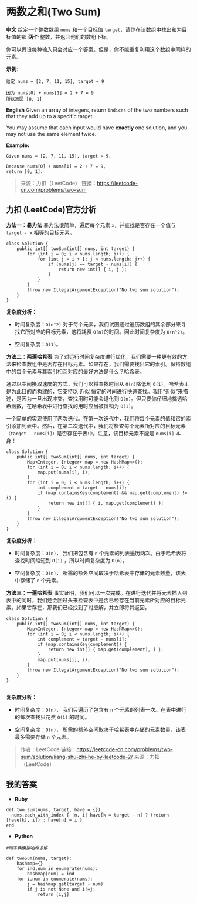 # 两数之和(Two Sum)
**中文**
给定一个整数数组 `nums` 和一个目标值 `target`，请你在该数组中找出和为目标值的那 **两个** 整数，并返回他们的数组下标。

你可以假设每种输入只会对应一个答案。但是，你不能重复利用这个数组中同样的元素。

**示例:**
```
给定 nums = [2, 7, 11, 15], target = 9

因为 nums[0] + nums[1] = 2 + 7 = 9
所以返回 [0, 1]
```

**English**
Given an array of integers, return `indices` of the two numbers such that they add up to a specific target.

You may assume that each input would have **exactly** one solution, and you may not use the same element twice.

**Example:**
```
Given nums = [2, 7, 11, 15], target = 9,

Because nums[0] + nums[1] = 2 + 7 = 9,
return [0, 1].
```
> 来源：力扣（LeetCode）
链接：https://leetcode-cn.com/problems/two-sum


## 力扣 (LeetCode)官方分析
**方法一：暴力法**
暴力法很简单，遍历每个元素 `x`，并查找是否存在一个值与 `target - x` 相等的目标元素。
```
class Solution {
    public int[] twoSum(int[] nums, int target) {
        for (int i = 0; i < nums.length; i++) {
            for (int j = i + 1; j < nums.length; j++) {
                if (nums[j] == target - nums[i]) {
                    return new int[] { i, j };
                }
            }
        }
        throw new IllegalArgumentException("No two sum solution");
    }
}
```

**复杂度分析：**
* 时间复杂度：`O(n^2)`
  对于每个元素，我们试图通过遍历数组的其余部分来寻找它所对应的目标元素，这将耗费 `O(n)`的时间。因此时间复杂度为 `O(n^2)`。

* 空间复杂度：`O(1)`。


**方法二：两遍哈希表**
为了对运行时间复杂度进行优化，我们需要一种更有效的方法来检查数组中是否存在目标元素。如果存在，我们需要找出它的索引。保持数组中的每个元素与其索引相互对应的最好方法是什么？哈希表。

通过以空间换取速度的方式，我们可以将查找时间从 `O(n)`降低到 `O(1)`。哈希表正是为此目的而构建的，它支持以 近似 恒定的时间进行快速查找。我用“近似”来描述，是因为一旦出现冲突，查找用时可能会退化到 `O(n)`。但只要你仔细地挑选哈希函数，在哈希表中进行查找的用时应当被摊销为 `O(1)`。

一个简单的实现使用了两次迭代。在第一次迭代中，我们将每个元素的值和它的索引添加到表中。然后，在第二次迭代中，我们将检查每个元素所对应的目标元素`（target - nums[i]）`是否存在于表中。注意，该目标元素不能是 `nums[i]` 本身！
```
class Solution {
    public int[] twoSum(int[] nums, int target) {
        Map<Integer, Integer> map = new HashMap<>();
        for (int i = 0; i < nums.length; i++) {
            map.put(nums[i], i);
        }
        for (int i = 0; i < nums.length; i++) {
            int complement = target - nums[i];
            if (map.containsKey(complement) && map.get(complement) != i) {
                return new int[] { i, map.get(complement) };
            }
        }
        throw new IllegalArgumentException("No two sum solution");
    }
}

```
**复杂度分析：**
* 时间复杂度：`O(n)`，
我们把包含有 `n` 个元素的列表遍历两次。由于哈希表将查找时间缩短到 `O(1)` ，所以时间复杂度为 `O(n)`。

* 空间复杂度：`O(n)`，
所需的额外空间取决于哈希表中存储的元素数量，该表中存储了 `n` 个元素。

**方法三：一遍哈希表**
事实证明，我们可以一次完成。在进行迭代并将元素插入到表中的同时，我们还会回过头来检查表中是否已经存在当前元素所对应的目标元素。如果它存在，那我们已经找到了对应解，并立即将其返回。

```
class Solution {
    public int[] twoSum(int[] nums, int target) {
        Map<Integer, Integer> map = new HashMap<>();
        for (int i = 0; i < nums.length; i++) {
            int complement = target - nums[i];
            if (map.containsKey(complement)) {
                return new int[] { map.get(complement), i };
            }
            map.put(nums[i], i);
        }
        throw new IllegalArgumentException("No two sum solution");
    }
}


```
**复杂度分析：**

* 时间复杂度：`O(n)`，
我们只遍历了包含有 `n` 个元素的列表一次。在表中进行的每次查找只花费 `O(1)` 的时间。

* 空间复杂度：`O(n)`，
所需的额外空间取决于哈希表中存储的元素数量，该表最多需要存储 `n` 个元素。
> 作者：LeetCode
链接：https://leetcode-cn.com/problems/two-sum/solution/liang-shu-zhi-he-by-leetcode-2/
来源：力扣（LeetCode）

## 我的答案
* **Ruby**

```
def two_sum(nums, target, have = {})
  nums.each_with_index { |n, i| have[k = target - n] ? (return [have[k], i]) : have[n] = i }
end
```

* **Python**

```
#用字典模拟哈希求解

def twoSum(nums, target):
    hashmap={}
    for ind,num in enumerate(nums):
        hashmap[num] = ind
    for i,num in enumerate(nums):
        j = hashmap.get(target - num)
        if j is not None and i!=j:
            return [i,j]

```